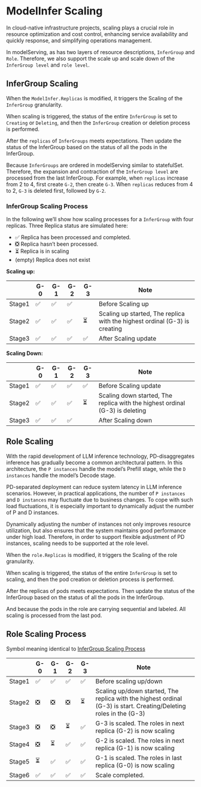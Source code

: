 # ModelInfer Scaling

In cloud-native infrastructure projects, scaling plays a crucial role in resource optimization and cost control, enhancing service availability and quickly response, and simplifying operations management.

In modelServing, as has two layers of resource descriptions, `InferGroup` and `Role`. Therefore, we also support the scale up and scale down of the `InferGroup level` and `role level`.

## InferGroup Scaling

When the `ModelInfer.Replicas` is modified, it triggers the Scaling of the `InferGroup` granularity.

When scaling is triggered, the status of the entire `InferGroup` is set to `Creating` or `Deleting`, and then the `InferGroup` creation or deletion process is performed.

After the `replicas` of `InferGroups` meets expectations. Then update the status of the InferGroup based on the status of all the pods in the InferGroup.

Because `InferGroups` are ordered in modelServing similar to statefulSet. Therefore, the expansion and contraction of the `InferGroup level` are processed from the last InferGroup. For example, when `replicas` increase from 2 to 4, first create `G-2`, then create `G-3`. When `replicas` reduces from 4 to 2, `G-3` is deleted first, followed by `G-2`.

### InferGroup Scaling Process

In the following we’ll show how scaling processes for a `InferGroup` with four replicas. Three Replica status are simulated here:

- ✅ Replica has been processed and completed.
- ❎ Replica hasn’t been processed.
- ⏳ Replica is in scaling
- (empty) Replica does not exist

**Scaling up:**

|        | G-0 | G-1 | G-2 | G-3 | Note                                                                          |
|--------|-----|-----|-----|-----|-------------------------------------------------------------------------------|
| Stage1 | ✅  | ✅   | ✅   | | Before Scaling up |
| Stage2 | ✅  | ✅   | ✅   | ⏳   | Scaling up started, The replica with the highest ordinal (G-3) is creating |
| Stage3 | ✅   | ✅   | ✅   | ✅   | After Scaling update |

**Scaling Down:**

|        | G-0 | G-1 | G-2 | G-3 | Note                                                                          |
|--------|-----|-----|-----|-----|-------------------------------------------------------------------------------|
| Stage1 | ✅   | ✅   | ✅   | ✅   | Before Scaling update |
| Stage2 | ✅   | ✅   | ✅   | ⏳   | Scaling down started, The replica with the highest ordinal (G-3) is deleting |
| Stage3 | ✅   | ✅   | ✅   | | After Scaling down |

## Role Scaling

With the rapid development of LLM inference technology, PD-disaggregates inference has gradually become a common architectural pattern. In this architecture, the `P instances` handle the model’s Prefill stage, while the `D instances` handle the model’s Decode stage.

PD-separated deployment can reduce system latency in LLM inference scenarios. However, in practical applications, the number of `P instances` and `D instances` may fluctuate due to business changes. To cope with such load fluctuations, it is especially important to dynamically adjust the number of P and D instances.

Dynamically adjusting the number of instances not only improves resource utilization, but also ensures that the system maintains good performance under high load. Therefore, in order to support flexible adjustment of PD instances, scaling needs to be supported at the role level.

When the `role.Replicas` is modified, it triggers the Scaling of the role granularity.

When scaling is triggered, the status of the entire `InferGroup` is set to scaling, and then the pod creation or deletion process is performed.

After the replicas of pods meets expectations. Then update the status of the InferGroup based on the status of all the pods in the InferGroup.

And because the pods in the role are carrying sequential and labeled. All scaling is processed from the last pod.

## Role Scaling Process

Symbol meaning identical to [InferGroup Scaling Process](#infergroup-scaling-process)

|        | G-0 | G-1 | G-2 | G-3 | Note                                                                          |
|--------|-----|-----|-----|-----|-------------------------------------------------------------------------------|
| Stage1 | ✅   | ✅   | ✅   | ✅   | Before scaling up/down                                                         |
| Stage2 | ❎   | ❎   | ❎   | ⏳   | Scaling up/down started, The replica with the highest ordinal (G-3) is start. Creating/Deleting roles in the (G-3) |
| Stage3 | ❎   | ❎   | ⏳   | ✅   | G-3 is scaled. The roles in next replica (G-2) is now scaling                    |
| Stage4 | ❎   | ⏳   | ✅   | ✅   | G-2 is scaled. The roles in next replica (G-1) is now scaling                   |
| Stage5 | ⏳   | ✅   | ✅   | ✅   | G-1 is scaled. The roles in last replica (G-0) is now scaling                   |
| Stage6 | ✅   | ✅   | ✅   | ✅   | Scale completed.                         |
